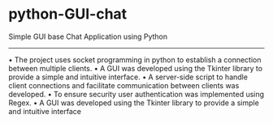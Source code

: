 # python-GUI-chat
Simple GUI base Chat Application using Python

--------------------------------------------------------------------------------------------------------------

•	The project uses socket programming in python to establish a connection between multiple clients.
•	A GUI was developed using the Tkinter library to provide a simple and intuitive interface. 
•	A server-side script to handle client connections and facilitate communication between clients was developed. 
•	To ensure security user authentication was implemented using Regex.
•	A GUI was developed using the Tkinter library to provide a simple and intuitive interface
